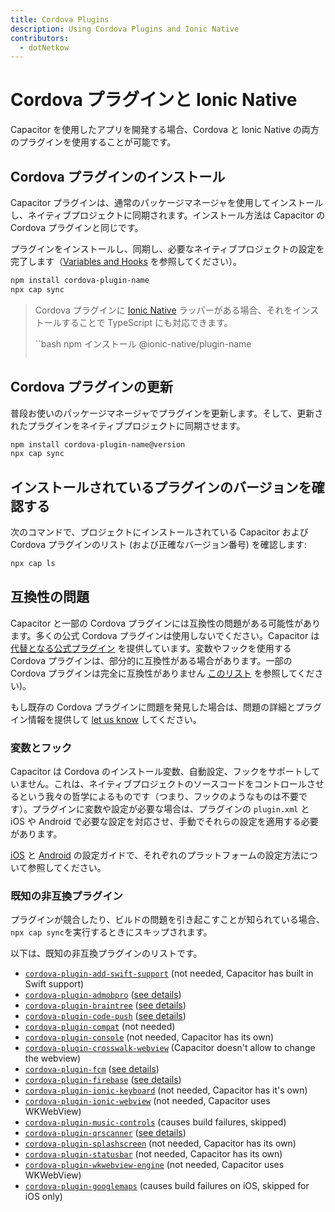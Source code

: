 ```yaml
---
title: Cordova Plugins
description: Using Cordova Plugins and Ionic Native
contributors:
  - dotNetkow
---
```


# Cordova プラグインと Ionic Native

Capacitor を使用したアプリを開発する場合、Cordova と Ionic Native の両方のプラグインを使用することが可能です。

## Cordova プラグインのインストール

Capacitor プラグインは、通常のパッケージマネージャを使用してインストールし、ネイティブプロジェクトに同期されます。インストール方法は Capacitor の Cordova プラグインと同じです。

プラグインをインストールし、同期し、必要なネイティブプロジェクトの設定を完了します（[Variables and Hooks](/docs/plugins/cordova#variables-and-hooks) を参照してください）。

```bash
npm install cordova-plugin-name
npx cap sync
```

> Cordova プラグインに [Ionic Native](https://ionicframework.com/docs/native) ラッパーがある場合、それをインストールすることで TypeScript にも対応できます。
>
> ``bash
> npm インストール @ionic-native/plugin-name
>
> ```
>
> ```

## Cordova プラグインの更新

普段お使いのパッケージマネージャでプラグインを更新します。そして、更新されたプラグインをネイティブプロジェクトに同期させます。

```bash
npm install cordova-plugin-name@version
npx cap sync
```

## インストールされているプラグインのバージョンを確認する

次のコマンドで、プロジェクトにインストールされている Capacitor および Cordova プラグインのリスト (および正確なバージョン番号) を確認します:

```bash
npx cap ls
```

## 互換性の問題

Capacitor と一部の Cordova プラグインには互換性の問題がある可能性があります。多くの公式 Cordova プラグインは使用しないでください。Capacitor は [代替となる公式プラグイン](/docs/apis) を提供しています。変数やフックを使用する Cordova プラグインは、部分的に互換性がある場合があります。一部の Cordova プラグインは完全に互換性がありません [このリスト](/docs/plugins/cordova#known-incompatible-plugins) を参照してください)。

もし既存の Cordova プラグインに問題を発見した場合は、問題の詳細とプラグイン情報を提供して [let us know](https://github.com/ionic-team/capacitor/issues/new) してください。

### 変数とフック

Capacitor は Cordova のインストール変数、自動設定、フックをサポートしていません。これは、ネイティブプロジェクトのソースコードをコントロールさせるという我々の哲学によるものです（つまり、フックのようなものは不要です）。プラグインに変数や設定が必要な場合は、プラグインの `plugin.xml` と iOS や Android で必要な設定を対応させ、手動でそれらの設定を適用する必要があります。

[iOS](/docs/ios/configuration) と [Android](/docs/android/configuration) の設定ガイドで、それぞれのプラットフォームの設定方法について参照してください。

### 既知の非互換プラグイン

プラグインが競合したり、ビルドの問題を引き起こすことが知られている場合、`npx cap sync`を実行するときにスキップされます。

以下は、既知の非互換プラグインのリストです。

- [`cordova-plugin-add-swift-support`](https://github.com/akofman/cordova-plugin-add-swift-support) (not needed, Capacitor has built in Swift support)
- [`cordova-plugin-admobpro`](https://github.com/floatinghotpot/cordova-admob-pro) ([see details](https://github.com/ionic-team/capacitor/issues/1101))
- [`cordova-plugin-braintree`](https://github.com/Taracque/cordova-plugin-braintree) ([see details](https://github.com/ionic-team/capacitor/issues/1415))
- [`cordova-plugin-code-push`](https://github.com/microsoft/code-push) ([see details](https://github.com/microsoft/code-push/issues/615))
- [`cordova-plugin-compat`](https://github.com/apache/cordova-plugin-compat) (not needed)
- [`cordova-plugin-console`](https://github.com/apache/cordova-plugin-console) (not needed, Capacitor has its own)
- [`cordova-plugin-crosswalk-webview`](https://github.com/crosswalk-project/cordova-plugin-crosswalk-webview) (Capacitor doesn't allow to change the webview)
- [`cordova-plugin-fcm`](https://github.com/fechanique/cordova-plugin-fcm) ([see details](https://github.com/ionic-team/capacitor/issues/584))
- [`cordova-plugin-firebase`](https://github.com/arnesson/cordova-plugin-firebase) ([see details](https://github.com/ionic-team/capacitor/issues/815))
- [`cordova-plugin-ionic-keyboard`](https://github.com/ionic-team/cordova-plugin-ionic-keyboard) (not needed, Capacitor has it's own)
- [`cordova-plugin-ionic-webview`](https://github.com/ionic-team/cordova-plugin-ionic-webview) (not needed, Capacitor uses WKWebView)
- [`cordova-plugin-music-controls`](https://github.com/homerours/cordova-music-controls-plugin) (causes build failures, skipped)
- [`cordova-plugin-qrscanner`](https://github.com/bitpay/cordova-plugin-qrscanner) ([see details](https://github.com/ionic-team/capacitor/issues/1213))
- [`cordova-plugin-splashscreen`](https://github.com/apache/cordova-plugin-splashscreen) (not needed, Capacitor has its own)
- [`cordova-plugin-statusbar`](https://github.com/apache/cordova-plugin-statusbar) (not needed, Capacitor has its own)
- [`cordova-plugin-wkwebview-engine`](https://github.com/apache/cordova-plugin-wkwebview-engine) (not needed, Capacitor uses WKWebView)
- [`cordova-plugin-googlemaps`](https://github.com/mapsplugin/cordova-plugin-googlemaps) (causes build failures on iOS, skipped for iOS only)
